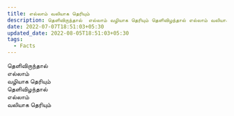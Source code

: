 ```yaml
---
title: எல்லாம் வலியாக தெரியும்
description: தெளிவிருந்தால்  எல்லாம் வழியாக தெரியும் தெளிவிழந்தால் எல்லாம் வலியாக தெரியும்.
date: 2022-07-07T18:51:03+05:30
updated_date: 2022-08-05T18:51:03+05:30
tags:
  - Facts
---
```


தெளிவிருந்தால்  
எல்லாம்  
வழியாக தெரியும்  
தெளிவிழந்தால்  
எல்லாம்  
வலியாக தெரியும்
